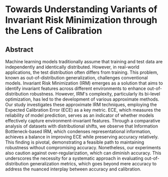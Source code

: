# Towards Understanding Variants of Invariant Risk Minimization through the Lens of Calibration

## Abstract
Machine learning models traditionally assume that training and test data are independently and identically distributed. However, in real-world applications, the test distribution often differs from training. This problem, known as out-of-distribution generalization, challenges conventional models. Invariant Risk Minimization (IRM) emerges as a solution that aims to identify invariant features across different environments to enhance out-of-distribution robustness. However, IRM's complexity, particularly its bi-level optimization, has led to the development of various approximate methods. Our study investigates these approximate IRM techniques, employing the Expected Calibration Error (ECE) as a key metric. ECE, which measures the reliability of model prediction, serves as an indicator of whether models effectively capture environment-invariant features. Through a comparative analysis of datasets with distributional shifts, we observe that Information Bottleneck-based IRM, which condenses representational information, achieves a balance in improving ECE while preserving accuracy relatively. This finding is pivotal, demonstrating a feasible path to maintaining robustness without compromising accuracy. Nonetheless, our experiments also caution against over-regularization, which can diminish accuracy. This underscores the necessity for a systematic approach in evaluating out-of-distribution generalization metrics, which goes beyond mere accuracy to address the nuanced interplay between accuracy and calibration.
